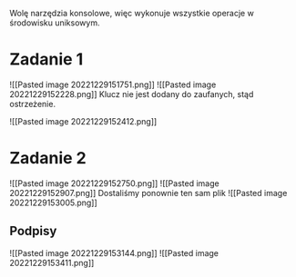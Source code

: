 
Wolę narzędzia konsolowe, więc wykonuje wszystkie operacje w środowisku uniksowym.

# Zadanie 1
![[Pasted image 20221229151751.png]]
![[Pasted image 20221229152228.png]]
Klucz nie jest dodany do zaufanych, stąd ostrzeżenie.

![[Pasted image 20221229152412.png]]
# Zadanie 2
![[Pasted image 20221229152750.png]]
![[Pasted image 20221229152907.png]]
Dostaliśmy ponownie ten sam plik
![[Pasted image 20221229153005.png]]
## Podpisy
![[Pasted image 20221229153144.png]]
![[Pasted image 20221229153411.png]]
